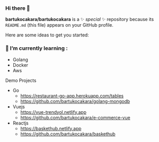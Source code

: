 ### Hi there 👋


**bartukocakara/bartukocakara** is a ✨ _special_ ✨ repository because its `README.md` (this file) appears on your GitHub profile.

Here are some ideas to get you started:  
### 🌱 I’m currently learning :
   -  Golang
   -  Docker
   -  Aws

Demo Projects
- Go
  - https://restaurant-go-app.herokuapp.com/tables
  - https://github.com/bartukocakara/golang-mongodb
- Vuejs
  - https://vue-trendyol.netlify.app
  - https://github.com/bartukocakara/e-commerce-vue
- Reactjs
  - https://baskethub.netlify.app
  - https://github.com/bartukocakara/baskethub
